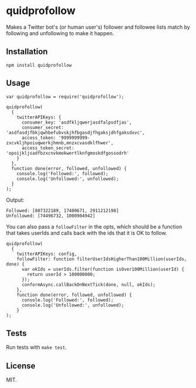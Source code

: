 quidprofollow
==================

Makes a Twitter bot's (or human user's) follower and followee lists match by following and unfollowing to make it happen.

Installation
------------

    npm install quidprofollow

Usage
-----

    var quidprofollow = require('quidprofollow');
    
    quidprofollow(
      {
        twitterAPIKeys: {
          consumer_key: 'asdfkljqwerjasdfalpsdfjas',
          consumer_secret: 'asdfasdjfbkjqwhbefubvskjhfbgasdjfhgaksjdhfgaksdxvc',
          access_token: '9999999999-zxcvkljhpoiuqwerkjhmnb,mnzxcvasdklfhwer',
          access_token_secret: 'opoijkljsadfbzxcnvkmokwertlknfgmoskdfgossodrh'
        }
      },
      function done(error, followed, unfollowed) {
        console.log('Followed:', followed);
        console.log('Unfollowed:', unfollowed);
      }
    );

Output:

    Followed: [807322189, 17400671, 2911212198]
    Unfollowed: [74496732, 1000904942]

You can also pass a `followFilter` in the opts, which should be a function that takes userIds and calls back with the ids that it is OK to follow.

    quidprofollow(
      {
        twitterAPIKeys: config,
        followFilter: function filterUserIdsHigherThan100Million(userIds, done) {
          var okIds = userIds.filter(function isOver100Million(userId) {
            return userId > 100000000;
          });
          conformAsync.callBackOnNextTick(done, null, okIds);          
        },
        function done(error, followed, unfollowed) {
          console.log('Followed:', followed);
          console.log('Unfollowed:', unfollowed);
        }
    );

Tests
-----

Run tests with `make test`.

License
-------

MIT.
